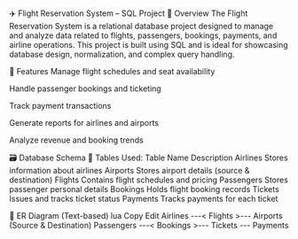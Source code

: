 ✈️ Flight Reservation System – SQL Project
📌 Overview
The Flight Reservation System is a relational database project designed to manage and analyze data related to flights, passengers, bookings, payments, and airline operations. This project is built using SQL and is ideal for showcasing database design, normalization, and complex query handling.

🧱 Features
Manage flight schedules and seat availability

Handle passenger bookings and ticketing

Track payment transactions

Generate reports for airlines and airports

Analyze revenue and booking trends

🗃️ Database Schema
📄 Tables Used:
Table Name	Description
Airlines	Stores information about airlines
Airports	Stores airport details (source & destination)
Flights	Contains flight schedules and pricing
Passengers	Stores passenger personal details
Bookings	Holds flight booking records
Tickets	Issues and tracks ticket status
Payments	Tracks payments for each ticket

🧩 ER Diagram (Text-based)
lua
Copy
Edit
Airlines ---< Flights >--- Airports (Source & Destination)
Passengers ---< Bookings >--- Tickets --- Payments

